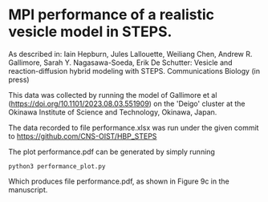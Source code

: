 # MPI performance of a realistic vesicle model in STEPS.  

As described in:
Iain Hepburn, Jules Lallouette, Weiliang Chen, Andrew R. Gallimore, Sarah Y. Nagasawa-Soeda, Erik De Schutter: Vesicle and reaction-diffusion hybrid modeling with STEPS. Communications Biology (in press)

This data was collected by running the model of Gallimore et al (https://doi.org/10.1101/2023.08.03.551909) on the 'Deigo' cluster at the Okinawa Institute of Science and Technology, Okinawa, Japan. 

The data recorded to file performance.xlsx was run under the given commit to https://github.com/CNS-OIST/HBP_STEPS 

The plot performance.pdf can be generated by simply running 
 ```
 python3 performance_plot.py
 ```
Which produces file performance.pdf, as shown in Figure 9c in the manuscript. 
 
